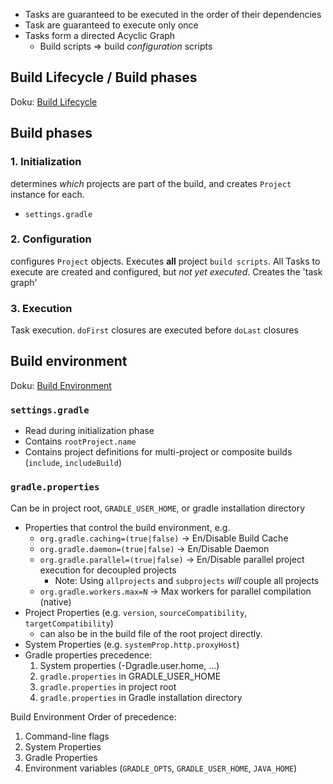 * Tasks are guaranteed to be executed in the order of their dependencies
* Task are guaranteed to execute only once
* Tasks form a directed Acyclic Graph
  * Build scripts => build *configuration* scripts

## Build Lifecycle / Build phases
Doku: [Build Lifecycle](https://docs.gradle.org/current/userguide/build_lifecycle.html)

## Build phases

### 1. Initialization
determines *which* projects are part of the build, and creates `Project` instance for each.
* `settings.gradle`

### 2. Configuration
configures `Project` objects. Executes **all** project `build scripts`.
All Tasks to execute are created and configured, but *not yet executed*.
Creates the 'task graph'

### 3. Execution
Task execution. `doFirst` closures are executed before `doLast` closures


## Build environment
Doku: [Build Environment](https://docs.gradle.org/current/userguide/build_environment.html)

### `settings.gradle`
* Read during initialization phase
* Contains `rootProject.name`
* Contains project definitions for multi-project or composite builds (`include`, `includeBuild`)

### `gradle.properties`
Can be  in project root, `GRADLE_USER_HOME`, or gradle installation directory
* Properties that control the build environment, e.g.
  * `org.gradle.caching=(true|false)` -> En/Disable Build Cache
  * `org.gradle.daemon=(true|false)` -> En/Disable Daemon
  * `org.gradle.parallel=(true|false)` -> En/Disable parallel project execution for decoupled projects
    * Note: Using `allprojects` and `subprojects` *will* couple all projects
  * `org.gradle.workers.max=N` -> Max workers for parallel compilation (native)
* Project Properties (e.g. `version`, `sourceCompatibility`, `targetCompatibility`)
  * can also be in the build file of the root project directly.
* System Properties (e.g. `systemProp.http.proxyHost`)
* Gradle properties precedence:
  1. System properties (-Dgradle.user.home, ...)
  1. `gradle.properties` in GRADLE_USER_HOME
  1. `gradle.properties` in project root
  1. `gradle.properties` in Gradle installation directory

Build Environment Order of precedence:
1. Command-line flags
1. System Properties
1. Gradle Properties
1. Environment variables (`GRADLE_OPTS`, `GRADLE_USER_HOME`, `JAVA_HOME`)

